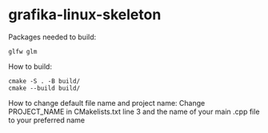 # grafika-linux-skeleton

Packages needed to build:
```
glfw glm
```

How to build:
```
cmake -S . -B build/
cmake --build build/
```

How to change default file name and project name:
Change PROJECT_NAME in CMakelists.txt line 3 and the name of your main .cpp file to your preferred name